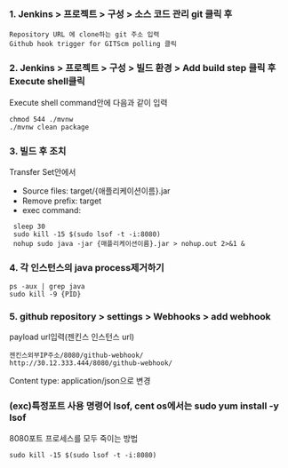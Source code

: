 ### 1. Jenkins > 프로젝트 > 구성 > 소스 코드 관리 git 클릭 후 
```
Repository URL 에 clone하는 git 주소 입력
Github hook trigger for GITScm polling 클릭
```

### 2. Jenkins > 프로젝트 > 구성 > 빌드 환경 > Add build step 클릭 후 Execute shell클릭
Execute shell command안에 다음과 같이 입력
```
chmod 544 ./mvnw
./mvnw clean package
```

 ### 3. 빌드 후 조치 
 Transfer Set안에서 
 * Source files: target/{애플리케이션이름}.jar
 * Remove prefix: target
 * exec command: 
```
 sleep 30
 sudo kill -15 $(sudo lsof -t -i:8080)
 nohup sudo java -jar {매플리케이션이름}.jar > nohup.out 2>&1 &
```

### 4. 각 인스턴스의 java process제거하기
```
ps -aux | grep java
sudo kill -9 {PID}
```

### 5. github repository > settings > Webhooks > add webhook 
 payload url입력(젠킨스 인스턴스 url)
 ```
 젠킨스외부IP주소/8080/github-webhook/
 http://30.12.333.444/8080/github-webhook/
 ```
 Content type: application/json으로 변경
 
 ### (exc)특정포트 사용 명령어 lsof, cent os에서는 sudo yum install -y lsof
 8080포트 프로세스를 모두 죽이는 방법
 ```
 sudo kill -15 $(sudo lsof -t -i:8080)
 ```
 
 
 
 


